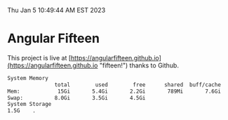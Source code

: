 Thu Jan  5 10:49:44 AM EST 2023

# Angular Fifteen


This project is live at [https://angularfifteen.github.io](https://angularfifteen.github.io "fifteen!") thanks to Github.

```bash
System Memory
               total        used        free      shared  buff/cache   available
Mem:            15Gi       5.4Gi       2.2Gi       789Mi       7.6Gi       8.8Gi
Swap:          8.0Gi       3.5Gi       4.5Gi
System Storage
1.5G	.
```
